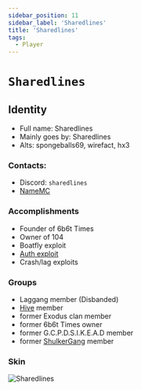 ```yaml
---
sidebar_position: 11
sidebar_label: 'Sharedlines'
title: 'Sharedlines'
tags:
  - Player
---
```


# `Sharedlines`

## Identity
* Full name: Sharedlines
* Mainly goes by: Sharedlines
* Alts: spongeballs69, wirefact, hx3

### Contacts:
* Discord: `sharedlines`
* [NameMC](https://namemc.com/profile/Sharedlines.1)

### Accomplishments
* Founder of 6b6t Times
* Owner of 104
* Boatfly exploit
* [Auth exploit](https://www.youtube.com/watch?v=rZHIQOuM0tM)
* Crash/lag exploits

### Groups
* Laggang member (Disbanded)
* [Hive](../Groups/hive) member
* former Exodus clan member
* former 6b6t Times owner
* former G.C.P.D.S.I.K.E.A.D member
* former [ShulkerGang](../Groups/shulkergang) member

### Skin
![Sharedlines](https://s.namemc.com/3d/skin/body.png?id=4c4d64932237fcf2&model=classic&width=80&height=160)
